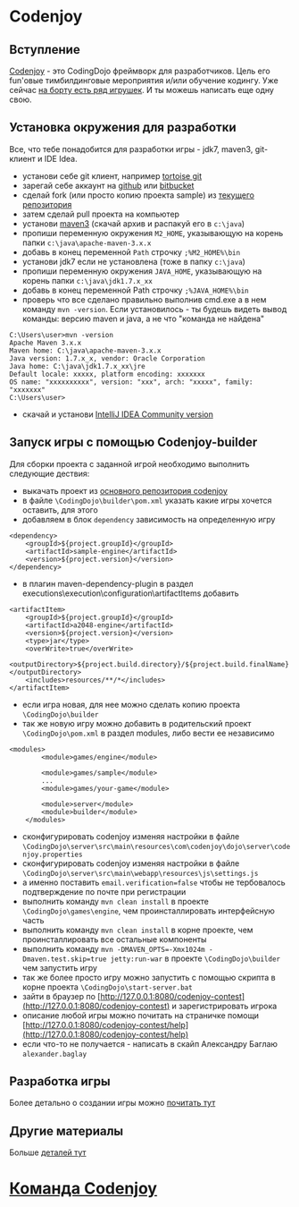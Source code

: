 Codenjoy
==============

Вступление
--------------
[Codenjoy](http://codenjoy.com) - это CodingDojo фреймворк для разработчиков. Цель его fun'овые
тимбилдинговые мероприятия и/или обучение кодингу.
Уже сейчас [на борту есть ряд игрушек](http://codenjoy.com/codenjoy-contest). 
И ты можешь написать еще одну свою.

Установка окружения для разработки
--------------
Все, что тебе понадобится для разработки игры - jdk7, maven3, git-клиент и IDE Idea.

- установи себе git клиент, например [tortoise git](https://code.google.com/p/tortoisegit/) 
- зарегай себе аккаунт на [github](http://github.com) или [bitbucket](http://bitbucket.org)
- сделай fork (или просто копию проекта sample) из [текущего репозитория](https://github.com/codenjoyme/codenjoy-game)
- затем сделай pull проекта на компьютер
- установи [maven3](https://maven.apache.org/download.cgi) (скачай архив и распакуй его в `c:\java`)
- пропиши переменную окружения `M2_HOME`, указывающую на корень папки `c:\java\apache-maven-3.x.x`
- добавь в конец переменной `Path` строчку `;%M2_HOME%\bin`
- установи jdk7 если не установлена (тоже в папку `c:\java`)
- пропиши переменную окружения `JAVA_HOME`, указывающую на корень папки `c:\java\jdk1.7.x_xx`
- добавь в конец переменной Path строчку `;%JAVA_HOME%\bin`
- проверь что все сделано правильно выполнив cmd.exe а в нем команду `mvn -version`. 
Если установилось - ты будешь видеть вывод команды: версию maven и java, а не что "команда не найдена"
```
C:\Users\user>mvn -version
Apache Maven 3.x.x
Maven home: C:\java\apache-maven-3.x.x
Java version: 1.7.x_x, vendor: Oracle Corporation
Java home: C:\java\jdk1.7.x_xx\jre
Default locale: xxxxx, platform encoding: xxxxxxx
OS name: "xxxxxxxxxx", version: "xxx", arch: "xxxxx", family: "xxxxxxx"
C:\Users\user>
```
- скачай и установи [IntelliJ IDEA Community version](https://www.jetbrains.com/idea/download/)

Запуск игры c помощью Codenjoy-builder
--------------

Для сборки проекта с заданной игрой необходимо выполнить следующие дествия:

- выкачать проект из [основного репозитория codenjoy](https://github.com/codenjoyme/codenjoy)
- в файле `\CodingDojo\builder\pom.xml` указать какие игры хочется оставить, для этого
- добавляем в блок `dependency` зависимость на определенную игру
```
<dependency>
    <groupId>${project.groupId}</groupId>
    <artifactId>sample-engine</artifactId>
    <version>${project.version}</version>
</dependency>
```
- в плагин maven-dependency-plugin в раздел executions\execution\configuration\artifactItems добавить
```
<artifactItem>
    <groupId>${project.groupId}</groupId>
    <artifactId>a2048-engine</artifactId>
    <version>${project.version}</version>
    <type>jar</type>
    <overWrite>true</overWrite>
    <outputDirectory>${project.build.directory}/${project.build.finalName}</outputDirectory>
    <includes>resources/**/*</includes>
</artifactItem>
```
- если игра новая, для нее можно сделать копию проекта `\CodingDojo\builder`
- так же новую игру можно добавить в родительский проект `\CodingDojo\pom.xml` в раздел modules, либо вести ее независимо
```
<modules>
        <module>games/engine</module>

		<module>games/sample</module>
        ...
        <module>games/your-game</module>

        <module>server</module>
        <module>builder</module>
    </modules>
```
- сконфигурировать codenjoy изменяя настройки в файле `\CodingDojo\server\src\main\resources\com\codenjoy\dojo\server\codenjoy.properties`
- сконфигурировать codenjoy изменяя настройки в файле `\CodingDojo\server\src\main\webapp\resources\js\settings.js`
- а именно поставить `email.verification=false` чтобы не тербовалось подтверждение по почте при регистрации
- выполнить команду `mvn clean install` в проекте `\CodingDojo\games\engine`, чем проинсталлировать интерфейсную часть
- выполнить команду `mvn clean install` в корне проекте, чем проинсталлировать все остальные компоненты
- выполнить команду `mvn -DMAVEN_OPTS=-Xmx1024m -Dmaven.test.skip=true jetty:run-war` в проекте `\CodingDojo\builder` чем запустить игру
- так же более просто игру можно запустить с помощью скрипта в корне проекта `\CodingDojo\start-server.bat`
- зайти в браузер по [http://127.0.0.1:8080/codenjoy-contest](http://127.0.0.1:8080/codenjoy-contest) и зарегистрировать игрока
- описание любой игры можно почитать на страничке помощи [http://127.0.0.1:8080/codenjoy-contest/help](http://127.0.0.1:8080/codenjoy-contest/help)
- если что-то не получается - написать в скайп Александру Баглаю `alexander.baglay`

Разработка игры
--------------
Более детально о создании игры можно [почитать тут](https://github.com/codenjoyme/codenjoy-game)

Другие материалы
--------------
Больше [деталей тут](https://github.com/codenjoyme/codenjoy)

[Команда Codenjoy](http://codenjoy.com/portal/?page_id=51)
===========